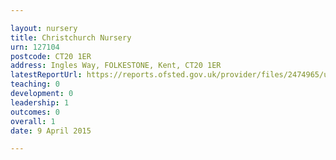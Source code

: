 ```yaml
---

layout: nursery
title: Christchurch Nursery
urn: 127104
postcode: CT20 1ER
address: Ingles Way, FOLKESTONE, Kent, CT20 1ER
latestReportUrl: https://reports.ofsted.gov.uk/provider/files/2474965/urn/127104.pdf
teaching: 0
development: 0
leadership: 1
outcomes: 0
overall: 1
date: 9 April 2015

---
```

